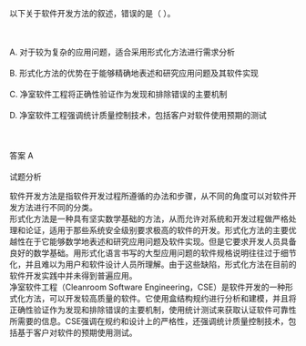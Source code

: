 <div class="detail lh2"><p>
以下关于软件开发方法的叙述，错误的是（  ）。</p><br/><br/>A. 对于较为复杂的应用问题，适合采用形式化方法进行需求分析<br/><br/>B. 形式化方法的优势在于能够精确地表述和研究应用问题及其软件实现<br/><br/>C. 净室软件工程将正确性验证作为发现和排除错误的主要机制<br/><br/>D. 净室软件工程强调统计质量控制技术，包括客户对软件使用预期的测试<br/><br/><br/><br/>答案 A<br/><br/>试题分析<br/><p></p><p>
软件开发方法是指软件开发过程所遵循的办法和步骤，从不同的角度可以对软件开发方法进行不同的分类。<br/>
形式化方法是一种具有坚实数学基础的方法，从而允许对系统和开发过程做严格处理和论证，适用于那些系统安全级别要求极高的软件的开发。形式化方法的主要优越性在于它能够数学地表述和研究应用问题及软件实现。但是它要求开发人员具备良好的数学基础。用形式化语言书写的大型应用问题的软件规格说明往往过于细节化，并且难以为用户和软件设计人员所理解。由于这些缺陷，形式化方法在目前的软件开发实践中并未得到普遍应用。<br/>
净室软件工程（Cleanroom Software Engineering，CSE）是软件开发的一种形式化方法，可以开发较高质量的软件。它使用盒结构规约进行分析和建模，并且将正确性验证作为发现和排除错误的主要机制，使用统计测试来获取认证软件可靠性所需要的信息。CSE强调在规约和设计上的严格性，还强调统计质量控制技术，包括基于客户对软件的预期使用测试。</p></div>